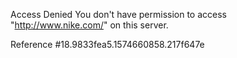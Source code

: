 Access Denied You don't have permission to access "http://www.nike.com/" on this server.

Reference #18.9833fea5.1574660858.217f647e